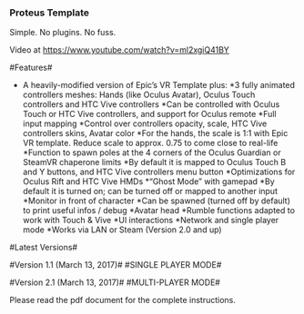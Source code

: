 ﻿### Proteus Template ###

Simple. No plugins. No fuss.

Video at https://www.youtube.com/watch?v=ml2xgiQ41BY 

#Features#
* A heavily-modified version of Epic’s VR Template plus:
 *3 fully animated controllers meshes: Hands (like Oculus Avatar), Oculus Touch controllers and HTC Vive controllers
 *Can be controlled with Oculus Touch or HTC Vive controllers, and support for Oculus remote
 *Full input mapping
 *Control over controllers opacity, scale, HTC Vive controllers skins, Avatar color
 *For the hands, the scale is 1:1 with Epic VR template. Reduce scale to approx. 0.75 to come close to real-life
 *Function to spawn poles at the 4 corners of the Oculus Guardian or SteamVR chaperone limits
 *By default it is mapped to Oculus Touch B and Y buttons, and HTC Vive controllers menu button
 *Optimizations for Oculus Rift and HTC Vive HMDs
 *“Ghost Mode” with gamepad
 *By default it is turned on; can be turned off or mapped to another input
 *Monitor in front of character
 *Can be spawned (turned off by default) to print useful infos / debug
 *Avatar head
 *Rumble functions adapted to work with Touch & Vive
 *UI interactions
 *Network and single player mode
 *Works via LAN or Steam (Version 2.0 and up)

#Latest Versions#

#Version 1.1 (March 13, 2017)#
#SINGLE PLAYER MODE#

#Version 2.1 (March 13, 2017)#
#MULTI-PLAYER MODE#

Please read the pdf document for the complete instructions.